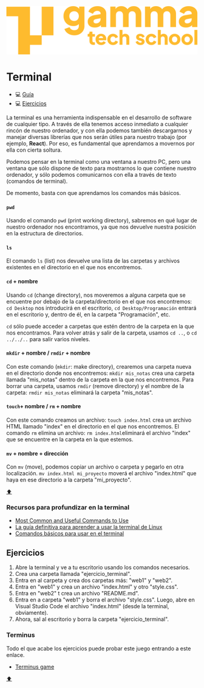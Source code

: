 ![logo de GammaTech School](../assets/Logo_Yellow.png)


# Terminal
- 💻 [Guía](../../README.md)
- 💻 [Ejercicios](#ejercicios)  

La terminal es una herramienta indispensable en el desarrollo de software de cualquier tipo. A través de ella tenemos acceso inmediato a cualquier rincón de nuestro ordenador, y  con ella podemos también descargarnos y manejar diversas librerías que nos serán útiles para nuestro trabajo (por ejemplo, **React**).
Por eso, es fundamental que aprendamos a movernos por ella con cierta soltura.  

Podemos pensar en la terminal como una ventana a nuestro PC, pero una ventana que sólo dispone de texto para mostrarnos lo que contiene nuestro ordenador, y sólo podemos comunicarnos con ella a través de texto (comandos de terminal).

De momento, basta con que aprendamos los comandos más básicos.

#### `pwd`
Usando el comando `pwd` (print working directory), sabremos en qué lugar de nuestro ordenador nos encontramos, ya que nos devuelve nuestra posición en la estructura de directorios.

#### `ls`
El comando `ls` (list) nos devuelve una lista de las carpetas y archivos existentes en el directorio en el que nos encontremos.

#### `cd` + nombre
Usando `cd` (change directory), nos moveremos a alguna carpeta que se encuentre por debajo de la carpeta/directorio en el que nos encontremos: `cd Desktop` nos introducirá en el escritorio, `cd Desktop/Programación` entrará en el escritorio y, dentro de él, en la carpeta "Programación", etc.

`cd` sólo puede acceder a carpetas que estén dentro de la carpeta en la que nos encontramos. Para volver atrás y salir de la carpeta, usamos `cd ..`, o `cd ../../..` para salir varios niveles.

#### `mkdir` + nombre / `rmdir` + nombre
Con este comando (`mkdir`: make directory), crearemos una carpeta nueva en el directorio donde nos encontremos: `mkdir mis_notas` crea una carpeta llamada "mis_notas" dentro de la carpeta en la que nos encontremos.
Para borrar una carpeta, usamos `rmdir` (remove directory) y el nombre de la carpeta: `rmdir mis_notas` eliminará la carpeta "mis_notas".

#### `touch`+ nombre / `rm` + nombre
Con este comando creamos un archivo: `touch index.html` crea un archivo HTML llamado "index" en el directorio en el que nos encontremos. El comando `rm` elimina un archivo: `rm index.html`eliminará el archivo "index" que se encuentre en la carpeta en la que estemos.

#### `mv` + nombre + dirección
Con `mv` (move), podemos copiar un archivo o carpeta y pegarlo en otra localización. `mv index.html mi_proyecto` moverá el archivo "index.html" que haya en ese directorio a la carpeta "mi_proyecto".

<a href="#terminal">⬆️</a>

### Recursos para profundizar en la terminal
- [Most Common and Useful Commands to Use](https://www.freecodecamp.org/news/command-line-for-beginners/#mostcommonandusefulcommandstouse)
- [La guía definitiva para aprender a usar la terminal de Linux](https://openwebinars.net/blog/La-guia-definitiva-para-aprender-a-usar-la-terminal-de-Linux/)
- [Comandos básicos para usar en el terminal](https://www.swhosting.com/es/comunidad/manual/comandos-basicos-para-usar-en-el-terminal)

## Ejercicios

1. Abre la terminal y ve a tu escritorio usando los comandos necesarios.
2. Crea una carpeta llamada "ejercicio_terminal".
3. Entra en al carpeta y crea dos carpetas más: "web1" y "web2".
4. Entra en "web1" y crea un archivo "index.html" y otro "style.css".
5. Entra en "web2" t crea un archivo "README.md".
6. Entra en a carpeta "web1" y borra el archivo "style.css". Luego, abre en Visual Studio Code el archivo "index.html" (desde la terminal, obviamente).
7. Ahora, sal al escritorio y borra la carpeta "ejercicio_terminal".

### Terminus
Todo el que acabe los ejercicios puede probar este juego entrando a este enlace.
+ <a target="_blank">[Terminus game](https://web.mit.edu/mprat/Public/web/Terminus/Web/main.html)</a>

<a href="#terminal">⬆️</a>
